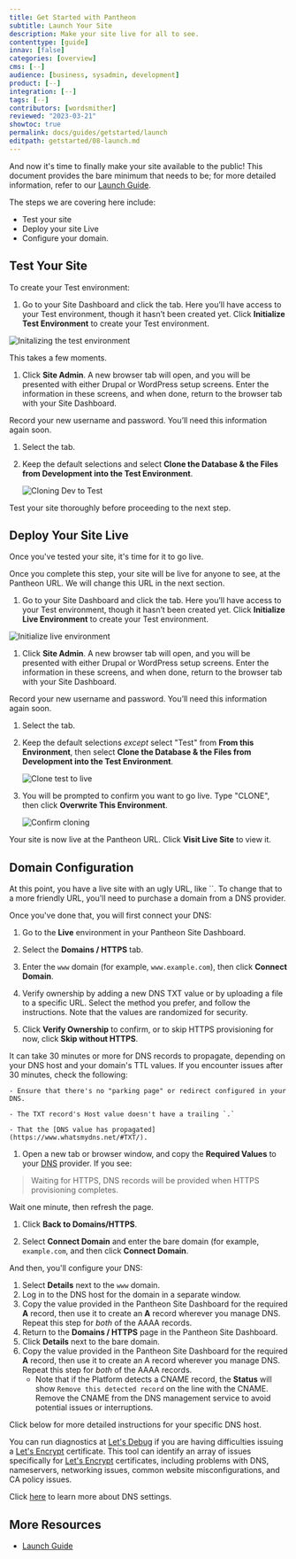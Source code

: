 ```yaml
---
title: Get Started with Pantheon
subtitle: Launch Your Site
description: Make your site live for all to see.
contenttype: [guide]
innav: [false]
categories: [overview]
cms: [--]
audience: [business, sysadmin, development]
product: [--]
integration: [--]
tags: [--]
contributors: [wordsmither]
reviewed: "2023-03-21"
showtoc: true
permalink: docs/guides/getstarted/launch
editpath: getstarted/08-launch.md
---
```


And now it's time to finally make your site available to the public!  This document provides the bare minimum that needs to be; for more detailed information, refer to our [Launch Guide](/guides/launch/).

The steps we are covering here include:
- Test your site
- Deploy your site Live
- Configure your domain.

## Test Your Site


To create your Test environment:

 1. Go to your Site Dashboard and click the <Icon icon="equalizer" text="Test"/> tab. Here you’ll have access to your Test environment, though it hasn’t been created yet. Click **Initialize Test Environment** to create your Test environment.

 ![Initalizing the test environment](../../../images/test-initialize.png)

  This takes a few moments.

1. Click **Site Admin**.  A new browser tab will open, and you will be presented with either Drupal or WordPress setup screens.  Enter the information in these screens, and when done, return to the browser tab with your Site Dashboard.

  <Alert title="Note" type="info">

  Record your new username and password. You’ll need this information again soon.

  </Alert>

1. Select the <Icon icon="server" text="Database / Files"/> tab.

1. Keep the default selections and select **Clone the Database & the Files from Development into the Test Environment**.

   ![Cloning Dev to Test](../../../images/launch-clone-dev-to-test.png)

Test your site thoroughly before proceeding to the next step.

## Deploy Your Site Live

Once you've tested your site, it's time for it to go live.  

<Alert title="Note" type="info" >

Once you complete this step, your site will be live for anyone to see, at the Pantheon URL.  We will change this URL in the next section.

</Alert>

 1. Go to your Site Dashboard and click the <Icon icon="equalizer" text="Live"/> tab. Here you’ll have access to your Test environment, though it hasn’t been created yet. Click **Initialize Live Environment** to create your Test environment.

   ![Initialize live environment](../../../images/launch-initialize-live.png)

1. Click **Site Admin**.  A new browser tab will open, and you will be presented with either Drupal or WordPress setup screens.  Enter the information in these screens, and when done, return to the browser tab with your Site Dashboard.

  <Alert title="Note" type="info">

  Record your new username and password. You’ll need this information again soon.

  </Alert>

1. Select the <Icon icon="server" text="Database / Files"/> tab.

1. Keep the default selections *except* select "Test" from **From this Environment**, then select **Clone the Database & the Files from Development into the Test Environment**.

   ![Clone test to live](../../../images/dashboard/clone-test-to-live.png)

1. You will be prompted to confirm you want to go live.  Type "CLONE", then click **Overwrite This Environment**.

   ![Confirm cloning](../../../images/launch-clone-test-live-confirm.png)

Your site is now live at the Pantheon URL.  Click **Visit Live Site** to view it.

## Domain Configuration

At this point, you have a live site with an ugly URL, like ``.  To change that to a more friendly URL, you'll need to purchase a domain from a DNS provider.

Once you've done that, you will first connect your DNS:

1. Go to the **<span class="glyphicons glyphicons-cardio"></span> Live** environment in your Pantheon Site Dashboard.

1. Select the **<span class="glyphicons glyphicons-global"></span> Domains / HTTPS** tab.

1. Enter the `www` domain (for example, `www.example.com`), then click **Connect Domain**. 

1. Verify ownership by adding a new DNS TXT value or by uploading a file to a specific URL. Select the method you prefer, and follow the instructions. Note that the values are randomized for security. 

1. Click **Verify Ownership** to confirm, or to skip HTTPS provisioning for now, click **Skip without HTTPS**.

  It can take 30 minutes or more for DNS records to propagate, depending on your DNS host and your domain's TTL values. If you encounter issues after 30 minutes, check the following:

    - Ensure that there's no "parking page" or redirect configured in your DNS.

    - The TXT record's Host value doesn't have a trailing `.`

    - That the [DNS value has propagated](https://www.whatsmydns.net/#TXT/).

1. Open a new tab or browser window, and copy the **Required Values** to your [DNS](/guides/domains/dns) provider. If you see:

  > Waiting for HTTPS, DNS records will be provided when HTTPS provisioning completes.

  Wait one minute, then refresh the page.

1. Click **<span class="glyphicons glyphicons-arrow-left"></span> Back to Domains/HTTPS**.

1. Select **Connect Domain** and enter the bare domain (for example, `example.com`, and then click **Connect Domain**.

And then, you'll configure your DNS:

1. Select **Details** next to the `www` domain.
1. Log in to the DNS host for the domain in a separate window. 
1. Copy the value provided in the Pantheon Site Dashboard for the required **A** record, then use it to create an **A** record wherever you manage DNS. Repeat this step for <i>both</i> of the AAAA records.
1. Return to the **<span class="glyphicons glyphicons-global"></span> Domains / HTTPS** page in the Pantheon Site Dashboard.
1. Click **Details** next to the bare domain.
1. Copy the value provided in the Pantheon Site Dashboard for the required **A** record, then use it to create an A record wherever you manage DNS. Repeat this step for <i>both</i> of the AAAA records.
   - Note that if the Platform detects a CNAME record, the **Status** will show `Remove this detected record` on the line with the CNAME. Remove the CNAME from the DNS management service to avoid potential issues or interruptions.

Click below for more detailed instructions for your specific DNS host. 

<Accordion title=" DNS Host-Specific Instructions" id="host-specific2" icon="info-sign">

<DNSProviderDocs />

You can run diagnostics at [Let's Debug](https://letsdebug.net/) if you are having difficulties issuing a [Let's Encrypt](https://letsencrypt.org/) certificate. This tool can identify an array of issues specifically for [Let's Encrypt](https://letsencrypt.org/) certificates, including problems with DNS, nameservers, networking issues, common website misconfigurations, and CA policy issues.
  
</Accordion>

Click [here](/guides/domains/dns/#frequently-asked-questions) to learn more about DNS settings.


## More Resources

* [Launch Guide](/guides/launch/)